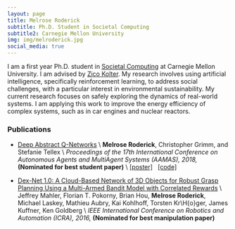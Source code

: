 ```yaml
---
layout: page
title: Melrose Roderick
subtitle: Ph.D. Student in Societal Computing
subtitle2: Carnegie Mellon University
img: img/melroderick.jpg
social_media: true
---
```


I am a first year Ph.D. student in
<a href="http://sc.cs.cmu.edu/" target="_blank">Societal Computing</a>
at Carnegie Mellon University.
I am advised by
<a href="http://zicokolter.com/" target="_blank">Zico Kolter</a>.
My research involves using artificial intelligence, specifically reinforcement learning, to address social challenges, with a particular interest in environmental sustainability.
My current research focuses on safely exploring the dynamics of real-world systems.
I am applying this work to improve the energy efficiency of complex systems, such as in car engines and nuclear reactors.


### __Publications__

* <a href="https://arxiv.org/pdf/1710.00459.pdf" target="_blank">Deep Abstract Q-Networks</a> \\
__Melrose Roderick__, Christopher Grimm, and Stefanie Tellex \\
_Proceedings of the 17th International Conference on Autonomous Agents and MultiAgent Systems (AAMAS), 2018,_ __(Nominated for best student paper)__ \\
<a href="files/2018/daqn_poster.pdf" target="_blank">[poster]</a>
&nbsp;
<a href="https://github.com/chrisgrimm/deep_abstract_q_network" target="_blank">[code]</a>

* <a href="http://www.brianhou.com/pubs/icra16-dexnet.pdf" target="_blank">Dex-Net  1.0:  A  Cloud-Based  Network  of  3D  Objects  for  Robust  Grasp
Planning Using a Multi-Armed Bandit Model with Correlated Rewards</a> \\
Jeffrey Mahler, Florian T. Pokorny, Brian Hou, __Melrose Roderick__, Michael Laskey, Mathieu Aubry, Kai Kohlhoff, Torsten Kr\H{o}ger, James Kuffner, Ken Goldberg \\
_IEEE International Conference on Robotics and Automation (ICRA), 2016,_ __(Nominated for best manipulation paper)__
